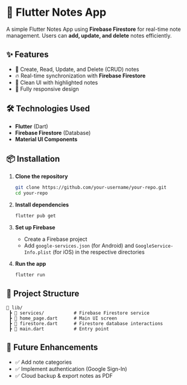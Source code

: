 # 📒 Flutter Notes App

A simple Flutter Notes App using **Firebase Firestore** for real-time note management. Users can **add, update, and delete** notes efficiently.

## ✨ Features
- 📝 Create, Read, Update, and Delete (CRUD) notes
- 🔥 Real-time synchronization with **Firebase Firestore**
- 🎨 Clean UI with highlighted notes
- 🚀 Fully responsive design

## 🛠️ Technologies Used
- **Flutter** (Dart)
- **Firebase Firestore** (Database)
- **Material UI Components**

## 📦 Installation
1. **Clone the repository**
   ```sh
   git clone https://github.com/your-username/your-repo.git
   cd your-repo
   ```
2. **Install dependencies**
   ```sh
   flutter pub get
   ```
3. **Set up Firebase**
   - Create a Firebase project
   - Add `google-services.json` (for Android) and `GoogleService-Info.plist` (for iOS) in the respective directories

4. **Run the app**
   ```sh
   flutter run
   ```

## 📁 Project Structure
```
📂 lib/
 ┣ 📂 services/           # Firebase Firestore service
 ┣ 📜 home_page.dart      # Main UI screen
 ┣ 📜 firestore.dart      # Firestore database interactions
 ┣ 📜 main.dart           # Entry point
```

## 🚀 Future Enhancements
- ✅ Add note categories
- ✅ Implement authentication (Google Sign-In)
- ✅ Cloud backup & export notes as PDF




